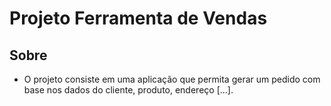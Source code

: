 # Projeto Ferramenta de Vendas

## Sobre

- O projeto consiste em uma aplicação que permita gerar um pedido com base nos dados do cliente, produto, endereço [...].